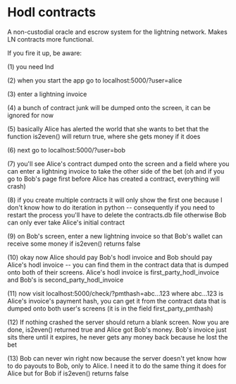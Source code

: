 # Hodl contracts
A non-custodial oracle and escrow system for the lightning network. Makes LN contracts more functional.

If you fire it up, be aware:

(1) you need lnd

(2) when you start the app go to localhost:5000/?user=alice

(3) enter a lightning invoice

(4) a bunch of contract junk will be dumped onto the screen, it can be ignored for now

(5) basically Alice has alerted the world that she wants to bet that the function is2even() will return true, where she gets money if it does

(6) next go to localhost:5000/?user=bob

(7) you'll see Alice's contract dumped onto the screen and a field where you can enter a lightning invoice to take the other side of the bet (oh and if you go to Bob's page first before Alice has created a contract, everything will crash)

(8) if you create multiple contracts it will only show the first one because I don't know how to do iteration in python -- consequently if you need to restart the process you'll have to delete the contracts.db file otherwise Bob can only ever take Alice's initial contract

(9) on Bob's screen, enter a new lightning invoice so that Bob's wallet can receive some money if is2even() returns false

(10) okay now Alice should pay Bob's hodl invoice and Bob should pay Alice's hodl invoice -- you can find them in the contract data that is dumped onto both of their screens. Alice's hodl invoice is first_party_hodl_invoice and Bob's is second_party_hodl_invoice

(11) now visit localhost:5000/check/?pmthash=abc...123 where abc...123 is Alice's invoice's payment hash, you can get it from the contract data that is dumped onto both user's screens (it is in the field first_party_pmthash)

(12) If nothing crashed the server should return a blank screen. Now you are done, is2even() returned true and Alice got Bob's money. Bob's invoice just sits there until it expires, he never gets any money back because he lost the bet

(13) Bob can never win right now because the server doesn't yet know how to do payouts to Bob, only to Alice. I need it to do the same thing it does for Alice but for Bob if is2even() returns false
